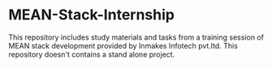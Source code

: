 # MEAN-Stack-Internship
This repository includes study materials and tasks from a training session of MEAN stack development provided by Inmakes Infotech pvt.ltd. This repository doesn't contains a stand alone project. 
